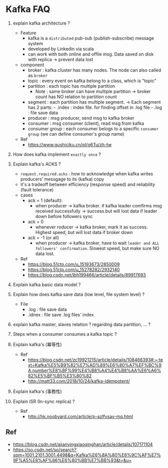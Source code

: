 # Kafka FAQ

1. explain kafka architecture ?
	- Feature
		- kafka is a `distributed` pub-sub (publish-subscribe) message system
		- developed by Linkedin via scala
		- can work with both online and offlie msg. Data saved on disk with replica -> prevent data lost
	- component
		- broker : kafka cluster has many nodes. The node can also called as `broker`
		- topic : every event on kafka belong to a class, which is "topic"
		- partition : each topic has multiple partition
			- Note : same broker can have multiple partition
					-> broker count has NO relation to partition count
		- segment : each partition has multiple segment.
			-> Each segment has 2 parts:
				- .index : index file. for finding offset in .log file
				- .log :  file save data
		- producer : msg producer, send msg to kafka broker
		- consumer : msg consumer (client), read msg from kafka
		- consumer group : each consumer belogs to a specific `consumer group` (we can define consumer's group name)
	- Ref
		- https://www.gushiciku.cn/pl/g6Tu/zh-tw

1. How does kafka implement `exactly once` ?

2. Explain kafka's ACKS ?
	- `request.required.acks` : how to acknowledge when kafka writes producers' messgage to its (kafka) copy
	- it's a tradeoff between efficiency (response speed) and reliability (fault tolerance) 
	- cases
		- ack = 1 (default): 
			- when producer -> kafka broker. if kafka leader comfirms msg received successfully -> success.but will lost data if leader down before followers sync
		- ack = 0
			- whenever roducer -> kafka broker, mark it as success. Highest speed, but will lost data if broker down
		- ack = -1 (or all)
			- when producer -> kafka broker, have to wait `leader and ALL followers' confirmation`. Slowest speed, but make sure NO data lost. 
	- Ref
		- https://blog.51cto.com/u_15193673/2850009
		- https://blog.51cto.com/u_15278282/2932140
		- https://blog.csdn.net/lbh199466/article/details/89917693

3. Explain kafka basic data model ?

3. Explain how does kafka save data (low level, file system level) ?
	- File
		- .log : file save data
		- .idnex : file save .log files' index 

4. explain kafka master, slaves relation ? regarding data partition, ... ?

5. Steps when a consumer consumes a kafka topic ?

6. Explain kafka's (冪等性)
	- Ref
		- https://blog.csdn.net/zc19921215/article/details/108466393#:~:text=Kafka%E5%B9%82%E7%AD%89%E6%80%A7%EF%BC%9A,number%E8%BF%99%E4%B8%A4%E4%B8%AA%E6%A6%82%E5%BF%B5%E3%80%82
		- http://matt33.com/2018/10/24/kafka-idempotent/

6. Explain kafka's (事務性)

7. Explain ISR (In-sync replica) ?
	- Ref
		- http://hk.noobyard.com/article/p-azlfvsay-mq.html

## Ref
- https://blog.csdn.net/ajianyingxiaoqinghan/article/details/107171104
- https://so.csdn.net/so/search?spm=1001.2101.3001.4498&q=Kafka%E6%8A%80%E6%9C%AF%E7%9F%A5%E8%AF%86%E6%80%BB%E7%BB%93&t=&u=